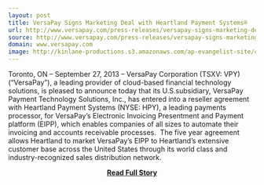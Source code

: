 ```yaml
---
layout: post
title: VersaPay Signs Marketing Deal with Heartland Payment Systems®
url: http://www.versapay.com/press-releases/versapay-signs-marketing-deal-with-heartland-payment-systems/
source: http://www.versapay.com/press-releases/versapay-signs-marketing-deal-with-heartland-payment-systems/
domain: www.versapay.com
image: http://kinlane-productions.s3.amazonaws.com/ap-evangelist-site/curated/screenshots/www-versapay-compress-releasesversapay-signs-marketing-deal-with-heartland-payment-systems.png
---
```


<p>Toronto, ON – September 27, 2013 – VersaPay Corporation (TSXV: VPY) (“VersaPay”), a leading provider of cloud-based financial technology solutions, is pleased to announce today that its U.S.subsidiary, VersaPay Payment Technology Solutions, Inc., has entered into a reseller agreement with Heartland Payment Systems (NYSE: HPY), a leading payments processor, for VersaPay’s Electronic Invoicing Presentment and Payment platform (EIPP), which enables companies of all sizes to automate their invoicing and accounts receivable processes.  The five year agreement allows Heartland to market VersaPay’s EIPP to Heartland’s extensive customer base across the United States through its world class and industry-recognized sales distribution network.</p>
<center><p><a href="http://www.versapay.com/press-releases/versapay-signs-marketing-deal-with-heartland-payment-systems/" style='padding:25px; font-sze:18px; font-weight: bold;'>Read Full Story</a></p></center>
